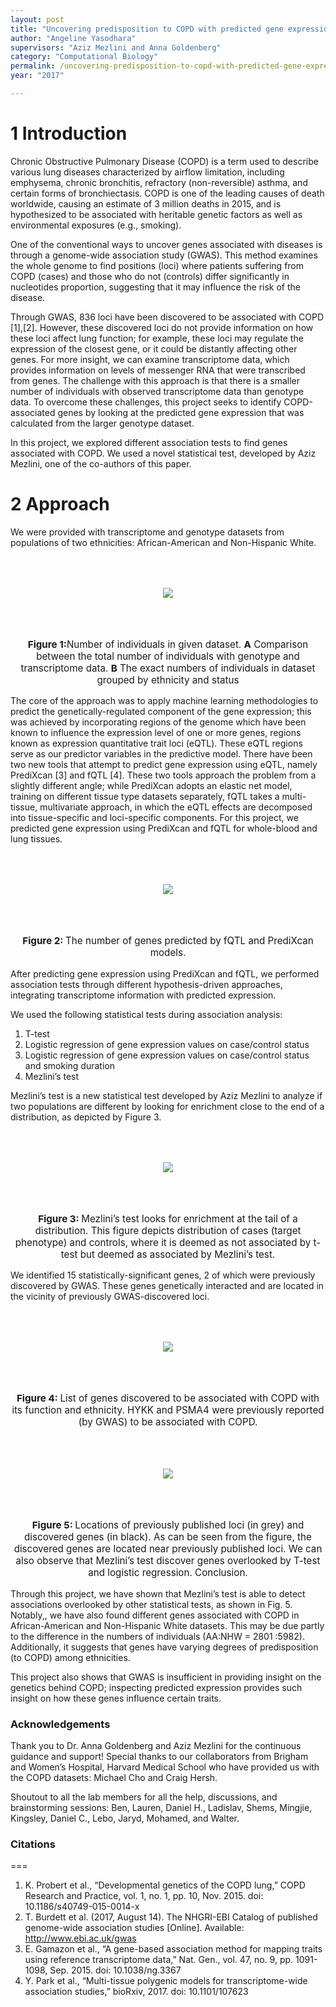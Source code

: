 ```yaml
---
layout: post
title: "Uncovering predisposition to COPD with predicted gene expression"
author: "Angeline Yasodhara"
supervisors: "Aziz Mezlini and Anna Goldenberg"
category: "Computational Biology"
permalink: /uncovering-predisposition-to-copd-with-predicted-gene-expression
year: "2017"

---
```


1 Introduction
===

Chronic Obstructive Pulmonary Disease (COPD) is a term used to describe various lung diseases characterized by airflow limitation, including emphysema, chronic bronchitis, refractory (non-reversible) asthma, and certain forms of bronchiectasis. COPD is one of the leading causes of death worldwide, causing an estimate of 3 million deaths in 2015, and is hypothesized to be associated with heritable genetic factors as well as environmental exposures (e.g., smoking).

One of the conventional ways to uncover genes associated with diseases is through a genome-wide association study (GWAS). This method examines the whole genome to find positions (loci) where patients suffering from COPD (cases) and those who do not (controls) differ significantly in nucleotides proportion, suggesting that it may influence the risk of the disease.

Through GWAS, 836 loci have been discovered to be associated with COPD [1],[2]. However, these discovered loci do not provide information on how these loci affect lung function; for example, these loci may regulate the expression of the closest gene, or it could be distantly affecting other genes. For more insight, we can examine transcriptome data, which provides information on levels of messenger RNA that were transcribed from genes. The challenge with this approach is that there is a smaller number of individuals with observed transcriptome data than genotype data. To overcome these challenges, this project seeks to identify COPD-associated genes by looking at the predicted gene expression that was calculated from the larger genotype dataset. 

In this project, we explored different association tests to find genes associated with COPD. We used a novel statistical test, developed by Aziz Mezlini, one of the co-authors of this paper.

2 Approach
===

We were provided with transcriptome and genotype datasets from populations of two ethnicities: African-American and Non-Hispanic White.


<p style="text-align: center;">
	<img align="middle" style="margin:50" src="{{ site.baseurl }}/assets/2017/A.Yasodhara/image1.png"/>
</p>

<p style="text-align:center;font-size:0.95rem"><b>Figure 1:</b>Number of individuals in given dataset. <b>A</b> Comparison between the total number of individuals with genotype and transcriptome data. <b>B</b> The exact numbers of individuals in dataset grouped by ethnicity and status</p>

The core of the approach was to apply machine learning methodologies to predict the genetically-regulated component of the gene expression; this was achieved by incorporating regions of the genome which have been known to influence the expression level of one or more genes, regions known as expression quantitative trait loci (eQTL). These eQTL regions serve as our predictor variables in the predictive model. There have been two new tools that attempt to predict gene expression using eQTL, namely PrediXcan [3] and fQTL [4]. These two tools approach the problem from a slightly different angle; while PrediXcan adopts an elastic net model, training on different tissue type datasets separately, fQTL takes a multi-tissue, multivariate approach, in which the eQTL effects are decomposed into tissue-specific and loci-specific components. For this project, we predicted gene expression using PrediXcan and fQTL for whole-blood and lung tissues.


<p style="text-align: center;">
	<img align="middle" style="margin:50" src="{{ site.baseurl }}/assets/2017/A.Yasodhara/image2.png"/>
</p>

<p style="text-align:center;font-size:0.95rem"><b>Figure 2: </b> The number of genes predicted by fQTL and PrediXcan models.</p>

After predicting gene expression using PrediXcan and fQTL, we performed association tests through different hypothesis-driven approaches, integrating transcriptome information with predicted expression.

We used the following statistical tests during association analysis:
1.  T-test
2. Logistic regression of gene expression values on case/control status
3. Logistic regression of gene expression values on case/control status and smoking duration
4. Mezlini’s test

Mezlini’s test is a new statistical test developed by Aziz Mezlini to analyze if two populations are different by looking for enrichment close to the end of a distribution, as depicted by Figure 3.



<p style="text-align: center;">
	<img align="middle" style="margin:50" src="{{ site.baseurl }}/assets/2017/A.Yasodhara/image3.png"/>
</p>

<p style="text-align:center;font-size:0.95rem"><b>Figure 3: </b>Mezlini’s test looks for enrichment at the tail of a distribution. This figure depicts distribution of cases (target phenotype) and controls, where it is deemed as not associated by t-test but deemed as associated by Mezlini’s test.</p>


We identified 15 statistically-significant genes, 2 of which were previously discovered by GWAS. These genes genetically interacted and are located in the vicinity of previously GWAS-discovered loci.




<p style="text-align: center;">
	<img align="middle" style="margin:50" src="{{ site.baseurl }}/assets/2017/A.Yasodhara/image4.png"/>
</p>

<p style="text-align:center;font-size:0.95rem"><b>Figure 4: </b>List of genes discovered to be associated with COPD with its function and ethnicity. HYKK and PSMA4 were previously reported (by GWAS) to be associated with COPD.</p>

<p style="text-align: center;">
	<img align="middle" style="margin:50" src="{{ site.baseurl }}/assets/2017/A.Yasodhara/image5.png"/>
</p>

<p style="text-align:center;font-size:0.95rem"><b>Figure 5: </b>Locations of previously published loci (in grey) and discovered genes (in black). As can be seen from the figure, the discovered genes are located near previously published loci. We can also observe that Mezlini’s test discover genes overlooked by T-test and logistic regression.
Conclusion.</p>


Through this project, we have shown that Mezlini’s test is able to detect associations overlooked by other statistical tests, as shown in Fig. 5. Notably,, we have also found different genes associated with COPD in African-American and Non-Hispanic White datasets. This may be due partly to the difference in the numbers of individuals (AA:NHW = 2801 :5982). Additionally, it suggests that genes have varying degrees of predisposition (to COPD) among ethnicities.

This project also shows that GWAS is insufficient in providing insight on the genetics behind COPD; inspecting predicted expression provides such insight on how these genes influence certain traits. 

### Acknowledgements
Thank you to Dr. Anna Goldenberg and Aziz Mezlini for the continuous guidance and support! Special thanks to our collaborators from Brigham and Women’s Hospital, Harvard Medical School who have provided us with the COPD datasets: Michael Cho and Craig Hersh.

Shoutout to all the lab members for all the help, discussions, and brainstorming sessions: Ben, Lauren, Daniel H., Ladislav, Shems, Mingjie, Kingsley, Daniel C., Lebo, Jaryd, Mohamed, and Walter.

### Citations
===

1. K. Probert et al., “Developmental genetics of the COPD lung,” COPD Research and Practice, vol. 1, no. 1, pp. 10, Nov. 2015. doi: 10.1186/s40749-015-0014-x
2. T. Burdett et al. (2017, August 14). The NHGRI-EBI Catalog of published genome-wide association studies [Online]. Available: http://www.ebi.ac.uk/gwas
3. E. Gamazon et al.,  “A gene-based association method for mapping traits using reference transcriptome data,” Nat. Gen., vol. 47, no. 9, pp. 1091-1098, Sep. 2015. doi: 10.1038/ng.3367 
4. Y. Park et al., “Multi-tissue polygenic models for transcriptome-wide association studies,” bioRxiv, 2017. doi: 10.1101/107623
